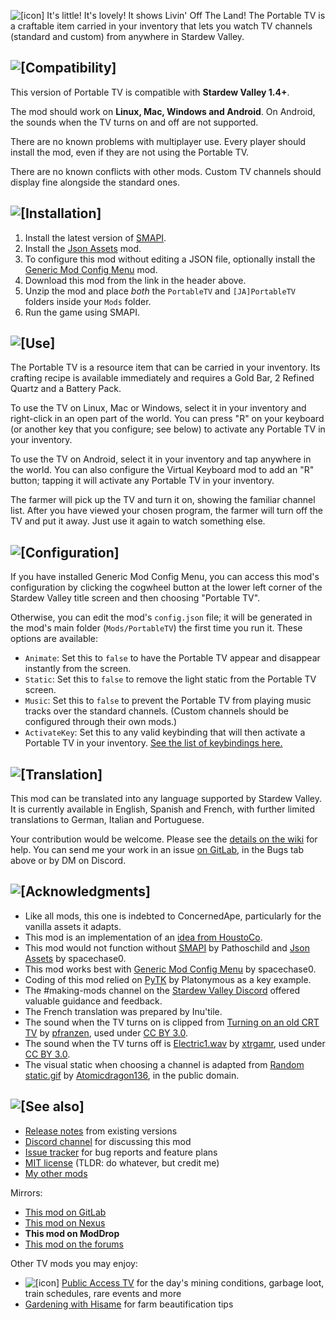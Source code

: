 ![[icon]](https://kdau.gitlab.io/PortableTV/icon.png) It's little! It's lovely! It shows Livin' Off The Land! The Portable TV is a craftable item carried in your inventory that lets you watch TV channels (standard and custom) from anywhere in Stardew Valley.

## ![[Compatibility]](https://kdau.gitlab.io/headers/compatibility.png)

This version of Portable TV is compatible with **Stardew Valley 1.4+**.

The mod should work on **Linux, Mac, Windows and Android**. On Android, the sounds when the TV turns on and off are not supported.

There are no known problems with multiplayer use. Every player should install the mod, even if they are not using the Portable TV.

There are no known conflicts with other mods. Custom TV channels should display fine alongside the standard ones.

## ![[Installation]](https://kdau.gitlab.io/headers/installation.png)

1. Install the latest version of [SMAPI](https://smapi.io/).
1. Install the [Json Assets](https://www.nexusmods.com/stardewvalley/mods/1720) mod.
1. To configure this mod without editing a JSON file, optionally install the [Generic Mod Config Menu](https://www.nexusmods.com/stardewvalley/mods/5098) mod.
1. Download this mod from the link in the header above.
1. Unzip the mod and place *both* the `PortableTV` and `[JA]PortableTV` folders inside your `Mods` folder.
1. Run the game using SMAPI.

## ![[Use]](https://kdau.gitlab.io/headers/use.png)

The Portable TV is a resource item that can be carried in your inventory. Its crafting recipe is available immediately and requires a Gold Bar, 2 Refined Quartz and a Battery Pack.

To use the TV on Linux, Mac or Windows, select it in your inventory and right-click in an open part of the world. You can press "R" on your keyboard (or another key that you configure; see below) to activate any Portable TV in your inventory.

To use the TV on Android, select it in your inventory and tap anywhere in the world. You can also configure the Virtual Keyboard mod to add an "R" button; tapping it will activate any Portable TV in your inventory.

The farmer will pick up the TV and turn it on, showing the familiar channel list. After you have viewed your chosen program, the farmer will turn off the TV and put it away. Just use it again to watch something else.

## ![[Configuration]](https://kdau.gitlab.io/headers/configuration.png)

If you have installed Generic Mod Config Menu, you can access this mod's configuration by clicking the cogwheel button at the lower left corner of the Stardew Valley title screen and then choosing "Portable TV".

Otherwise, you can edit the mod's `config.json` file; it will be generated in the mod's main folder (`Mods/PortableTV`) the first time you run it. These options are available:

* `Animate`: Set this to `false` to have the Portable TV appear and disappear instantly from the screen.
* `Static`: Set this to `false` to remove the light static from the Portable TV screen.
* `Music`: Set this to `false` to prevent the Portable TV from playing music tracks over the standard channels. (Custom channels should be configured through their own mods.)
* `ActivateKey`: Set this to any valid keybinding that will then activate a Portable TV in your inventory. [See the list of keybindings here.](https://stardewvalleywiki.com/Modding:Player_Guide/Key_Bindings#Available_bindings)

## ![[Translation]](https://kdau.gitlab.io/headers/translation.png)

This mod can be translated into any language supported by Stardew Valley. It is currently available in English, Spanish and French, with further limited translations to German, Italian and Portuguese.

Your contribution would be welcome. Please see the [details on the wiki](https://stardewvalleywiki.com/Modding:Translations) for help. You can send me your work in an issue [on GitLab](https://gitlab.com/kdau/portabletv/-/issues), in the Bugs tab above or by DM on Discord.

## ![[Acknowledgments]](https://kdau.gitlab.io/headers/acknowledgments.png)

* Like all mods, this one is indebted to ConcernedApe, particularly for the vanilla assets it adapts.
* This mod is an implementation of an [idea from HoustoCo](https://github.com/StardewModders/mod-ideas/issues/268).
* This mod would not function without [SMAPI](https://smapi.io/) by Pathoschild and [Json Assets](https://www.nexusmods.com/stardewvalley/mods/1720) by spacechase0.
* This mod works best with [Generic Mod Config Menu](https://www.nexusmods.com/stardewvalley/mods/5098) by spacechase0.
* Coding of this mod relied on [PyTK](https://www.nexusmods.com/stardewvalley/mods/1726) by Platonymous as a key example.
* The #making-mods channel on the [Stardew Valley Discord](https://discordapp.com/invite/StardewValley) offered valuable guidance and feedback.
* The French translation was prepared by Inu'tile.
* The sound when the TV turns on is clipped from [Turning on an old CRT TV](https://freesound.org/people/pfranzen/sounds/328171/) by [pfranzen](https://freesound.org/people/pfranzen/), used under [CC BY 3.0](http://creativecommons.org/licenses/by/3.0/).
* The sound when the TV turns off is [Electric1.wav](https://freesound.org/people/xtrgamr/sounds/321420/) by [xtrgamr](https://freesound.org/people/xtrgamr/), used under [CC BY 3.0](http://creativecommons.org/licenses/by/3.0/).
* The visual static when choosing a channel is adapted from [Random static.gif](https://commons.wikimedia.org/wiki/File:Random_static.gif) by [Atomicdragon136](https://commons.wikimedia.org/wiki/User:Atomicdragon136), in the public domain.

## ![[See also]](https://kdau.gitlab.io/headers/see-also.png)

* [Release notes](https://gitlab.com/kdau/portabletv/-/blob/master/doc/RELEASE-NOTES.md) from existing versions
* [Discord channel](https://discord.gg/vchhV9D) for discussing this mod
* [Issue tracker](https://gitlab.com/kdau/portabletv/-/issues) for bug reports and feature plans
* [MIT license](https://gitlab.com/kdau/portabletv/-/blob/master/LICENSE) (TLDR: do whatever, but credit me)
* [My other mods](https://kdau.gitlab.io)

Mirrors:

* [This mod on GitLab](https://gitlab.com/kdau/portabletv)
* [This mod on Nexus](https://www.nexusmods.com/stardewvalley/mods/5674)
* **This mod on ModDrop**
* [This mod on the forums](https://forums.stardewvalley.net/index.php?resources/portable-tv.52/)

Other TV mods you may enjoy:

* ![[icon]](https://kdau.gitlab.io/PublicAccessTV/icon.png) [Public Access TV](https://www.moddrop.com/stardew-valley/mods/757967-public-access-tv) for the day's mining conditions, garbage loot, train schedules, rare events and more
* [Gardening with Hisame](https://www.nexusmods.com/stardewvalley/mods/5485) for farm beautification tips
